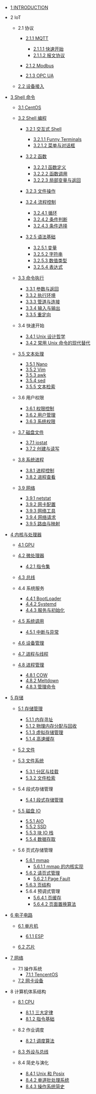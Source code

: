   - [1 INTRODUCTION](/INTRODUCTION.md)
  - 2 IoT
    - 2.1 协议
      - [2.1.1 MQTT](/IoT/协议/MQTT/README.md)
        - [2.1.1.1 快速开始](/IoT/协议/MQTT/快速开始.md)
        - [2.1.1.2 报文协议](/IoT/协议/MQTT/报文协议.md)
      - [2.1.2 Modbus](/IoT/协议/Modbus/README.md)
        
      - [2.1.3 OPC UA](/IoT/协议/OPC-UA/README.md)
        
    - [2.2 设备接入](/IoT/设备接入/README.md)
      
  - [3 Shell 命令](/Shell%20命令/README.md)
    - [3.1 CentOS](/Shell%20命令/CentOS/README.md)
      
    - [3.2 Shell 编程](/Shell%20命令/Shell%20编程/README.md)
      - [3.2.1 交互式 Shell](/Shell%20命令/Shell%20编程/交互式%20Shell/README.md)
        - [3.2.1.1 Funny Terminals](/Shell%20命令/Shell%20编程/交互式%20Shell/Funny%20Terminals.md)
        - [3.2.1.2 菜单与对话框](/Shell%20命令/Shell%20编程/交互式%20Shell/菜单与对话框.md)
      - [3.2.2 函数](/Shell%20命令/Shell%20编程/函数/README.md)
        - [3.2.2.1 函数定义](/Shell%20命令/Shell%20编程/函数/函数定义.md)
        - [3.2.2.2 函数调用](/Shell%20命令/Shell%20编程/函数/函数调用.md)
        - [3.2.2.3 局部变量与返回](/Shell%20命令/Shell%20编程/函数/局部变量与返回.md)
      - [3.2.3 文件操作](/Shell%20命令/Shell%20编程/文件操作/README.md)
        
      - [3.2.4 流程控制](/Shell%20命令/Shell%20编程/流程控制/README.md)
        - [3.2.4.1 循环](/Shell%20命令/Shell%20编程/流程控制/循环.md)
        - [3.2.4.2 条件判断](/Shell%20命令/Shell%20编程/流程控制/条件判断.md)
        - [3.2.4.3 条件选择](/Shell%20命令/Shell%20编程/流程控制/条件选择.md)
      - [3.2.5 语法基础](/Shell%20命令/Shell%20编程/语法基础/README.md)
        - [3.2.5.1 变量](/Shell%20命令/Shell%20编程/语法基础/变量.md)
        - [3.2.5.2 字符串](/Shell%20命令/Shell%20编程/语法基础/字符串.md)
        - [3.2.5.3 数值类型](/Shell%20命令/Shell%20编程/语法基础/数值类型.md)
        - [3.2.5.4 表达式](/Shell%20命令/Shell%20编程/语法基础/表达式.md)
    - [3.3 命令执行](/Shell%20命令/命令执行/README.md)
      - [3.3.1 参数与返回](/Shell%20命令/命令执行/参数与返回.md)
      - [3.3.2 执行环境](/Shell%20命令/命令执行/执行环境.md)
      - [3.3.3 管道与连接](/Shell%20命令/命令执行/管道与连接.md)
      - [3.3.4 输入与输出](/Shell%20命令/命令执行/输入与输出.md)
      - [3.3.5 重定向](/Shell%20命令/命令执行/重定向.md)
    - 3.4 快速开始
      - [3.4.1 Unix 设计哲学](/Shell%20命令/快速开始/Unix%20设计哲学.md)
      - [3.4.2 常用 Unix 命令的现代替代](/Shell%20命令/快速开始/常用%20Unix%20命令的现代替代.md)
    - [3.5 文本处理](/Shell%20命令/文本处理/README.md)
      - [3.5.1 Nano](/Shell%20命令/文本处理/Nano.md)
      - [3.5.2 Vim](/Shell%20命令/文本处理/Vim.md)
      - [3.5.3 awk](/Shell%20命令/文本处理/awk.md)
      - [3.5.4 sed](/Shell%20命令/文本处理/sed.md)
      - [3.5.5 文本检索](/Shell%20命令/文本处理/文本检索.md)
    - 3.6 用户权限
      - [3.6.1 权限控制](/Shell%20命令/用户权限/权限控制.md)
      - [3.6.2 用户管理](/Shell%20命令/用户权限/用户管理.md)
      - [3.6.3 系统权限](/Shell%20命令/用户权限/系统权限.md)
    - [3.7 磁盘文件](/Shell%20命令/磁盘文件/README.md)
      - [3.7.1 iostat](/Shell%20命令/磁盘文件/iostat.md)
      - [3.7.2 创建与读写](/Shell%20命令/磁盘文件/创建与读写.md)
    - [3.8 系统进程](/Shell%20命令/系统进程/README.md)
      - [3.8.1 进程控制](/Shell%20命令/系统进程/进程控制.md)
      - [3.8.2 进程查看](/Shell%20命令/系统进程/进程查看.md)
    - [3.9 网络](/Shell%20命令/网络/README.md)
      - [3.9.1 netstat](/Shell%20命令/网络/netstat.md)
      - [3.9.2 网卡配置](/Shell%20命令/网络/网卡配置.md)
      - [3.9.3 网络工具](/Shell%20命令/网络/网络工具.md)
      - [3.9.4 网络请求](/Shell%20命令/网络/网络请求.md)
      - [3.9.5 路由与映射](/Shell%20命令/网络/路由与映射.md)
  - [4 内核与处理器](/内核与处理器/README.md)
    - [4.1 GPU](/内核与处理器/GPU/README.md)
      
    - [4.2 微处理器](/内核与处理器/微处理器/README.md)
      - [4.2.1 指令集](/内核与处理器/微处理器/指令集.md)
    - [4.3 总线](/内核与处理器/总线/README.md)
      
    - 4.4 系统服务
      - [4.4.1 BootLoader](/内核与处理器/系统服务/BootLoader.md)
      - [4.4.2 Systemd](/内核与处理器/系统服务/Systemd.md)
      - [4.4.3 服务与初始化](/内核与处理器/系统服务/服务与初始化.md)
    - [4.5 系统调用](/内核与处理器/系统调用/README.md)
      - [4.5.1 中断与异常](/内核与处理器/系统调用/中断与异常.md)
    - [4.6 设备管理](/内核与处理器/设备管理/README.md)
      
    - [4.7 进程与线程](/内核与处理器/进程与线程/README.md)
      
    - [4.8 进程管理](/内核与处理器/进程管理/README.md)
      - [4.8.1 COW](/内核与处理器/进程管理/COW.md)
      - [4.8.2 Meltdown](/内核与处理器/进程管理/Meltdown.md)
      - [4.8.3 管理命令](/内核与处理器/进程管理/管理命令.md)
  - [5 存储](/存储/README.md)
    - [5.1 存储管理](/存储/存储管理/README.md)
      - [5.1.1 内存寻址](/存储/存储管理/内存寻址.md)
      - [5.1.2 物理内存分配与回收](/存储/存储管理/物理内存分配与回收.md)
      - [5.1.3 虚拟存储管理](/存储/存储管理/虚拟存储管理.md)
      - [5.1.4 高速缓存](/存储/存储管理/高速缓存.md)
    - [5.2 文件](/存储/文件/README.md)
      
    - [5.3 文件系统](/存储/文件系统/README.md)
      - [5.3.1 分区与挂载](/存储/文件系统/分区与挂载.md)
      - [5.3.2 文件检索](/存储/文件系统/文件检索.md)
    - 5.4 段式存储管理
      - [5.4.1 段式存储管理](/存储/段式存储管理/段式存储管理.md)
    - [5.5 磁盘 IO](/存储/磁盘%20IO/README.md)
      - [5.5.1 AIO](/存储/磁盘%20IO/AIO.md)
      - [5.5.2 SSD](/存储/磁盘%20IO/SSD.md)
      - [5.5.3 块 IO 栈](/存储/磁盘%20IO/块%20IO%20栈.md)
      - [5.5.4 数据存取](/存储/磁盘%20IO/数据存取.md)
    - 5.6 页式存储管理
      - [5.6.1 mmap](/存储/页式存储管理/mmap/README.md)
        - [5.6.1.1 mmap 的内核实现](/存储/页式存储管理/mmap/mmap%20的内核实现.md)
      - [5.6.2 请页式管理](/存储/页式存储管理/请页式管理/README.md)
        - [5.6.2.1 Page Fault](/存储/页式存储管理/请页式管理/Page%20Fault.md)
      - [5.6.3 页结构](/存储/页式存储管理/页结构.md)
      - 5.6.4 预调式管理
        - [5.6.4.1 页缓存](/存储/页式存储管理/预调式管理/页缓存.md)
        - [5.6.4.2 页面置换算法](/存储/页式存储管理/预调式管理/页面置换算法.md)
  - [6 电子电路](/电子电路/README.md)
    - [6.1 单片机](/电子电路/单片机/README.md)
      - [6.1.1 ESP](/电子电路/单片机/ESP/README.md)
        
    - [6.2 芯片](/电子电路/芯片/README.md)
      
  - [7 网络](/网络/README.md)
    - 7.1 操作系统
      - [7.1.1 TencentOS](/网络/操作系统/TencentOS.md)
    - [7.2 网卡设备](/网络/网卡设备.md)
  - 8 计算机体系结构
    - [8.1 CPU](/计算机体系结构/CPU/README.md)
      - [8.1.1 三大定律](/计算机体系结构/CPU/三大定律.md)
      - [8.1.2 指令基础](/计算机体系结构/CPU/指令基础.md)
    - 8.2 作业调度
      - [8.2.1 调度算法](/计算机体系结构/作业调度/调度算法.md)
    - [8.3 外设与总线](/计算机体系结构/外设与总线/README.md)
      
    - 8.4 简史与演化
      - [8.4.1 Unix 和 Posix](/计算机体系结构/简史与演化/Unix%20和%20Posix.md)
      - [8.4.2 单道批处理系统](/计算机体系结构/简史与演化/单道批处理系统.md)
      - [8.4.3 操作系统简史](/计算机体系结构/简史与演化/操作系统简史.md)